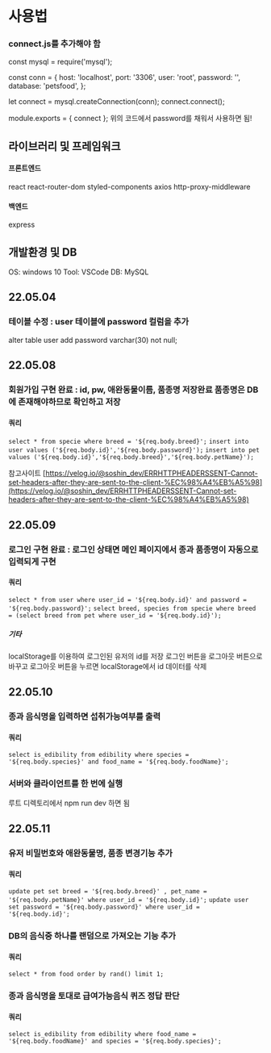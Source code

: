 # 사용법

### connect.js를 추가해야 함

const mysql = require('mysql');

const conn = {
host: 'localhost',
port: '3306',
user: 'root',
password: '',
database: 'petsfood',
};

let connect = mysql.createConnection(conn);
connect.connect();

module.exports = { connect };
위의 코드에서 password를 채워서 사용하면 됨!

## 라이브러리 및 프레임워크

#### 프론트엔드

react
react-router-dom
styled-components
axios
http-proxy-middleware

#### 백엔드

express

## 개발환경 및 DB

OS: windows 10
Tool: VSCode
DB: MySQL

## 22.05.04

### 테이블 수정 : user 테이블에 password 컬럼을 추가

alter table user add password varchar(30) not null;

## 22.05.08

### 회원가입 구현 완료 : id, pw, 애완동물이름, 품종명 저장완료 품종명은 DB에 존재해야하므로 확인하고 저장

#### 쿼리

`select * from specie where breed = '${req.body.breed}';`
`insert into user values ('${req.body.id}','${req.body.password}');`
`insert into pet values ('${req.body.id}','${req.body.breed}','${req.body.petName}');`

참고사이트 [https://velog.io/@soshin_dev/ERRHTTPHEADERSSENT-Cannot-set-headers-after-they-are-sent-to-the-client-%EC%98%A4%EB%A5%98](https://velog.io/@soshin_dev/ERRHTTPHEADERSSENT-Cannot-set-headers-after-they-are-sent-to-the-client-%EC%98%A4%EB%A5%98)

## 22.05.09

### 로그인 구현 완료 : 로그인 상태면 메인 페이지에서 종과 품종명이 자동으로 입력되게 구현

#### 쿼리

`select * from user where user_id = '${req.body.id}' and password = '${req.body.password}';`
`select breed, species from specie where breed = (select breed from pet where user_id = '${req.body.id}');`

##### 기타

localStorage를 이용하여 로그인된 유저의 id를 저장
로그인 버튼을 로그아웃 버튼으로 바꾸고 로그아웃 버튼을 누르면 localStorage에서 id 데이터를 삭제

## 22.05.10

### 종과 음식명을 입력하면 섭취가능여부를 출력

#### 쿼리

`select is_edibility from edibility where species = '${req.body.species}' and food_name = '${req.body.foodName}';`

### 서버와 클라이언트를 한 번에 실행

루트 디렉토리에서 npm run dev 하면 됨

## 22.05.11

### 유저 비밀번호와 애완동물명, 품종 변경기능 추가

#### 쿼리

`update pet set breed = '${req.body.breed}' , pet_name = '${req.body.petName}' where user_id = '${req.body.id}';`
`update user set password = '${req.body.password}' where user_id = '${req.body.id}';`

### DB의 음식중 하나를 랜덤으로 가져오는 기능 추가

#### 쿼리

`select * from food order by rand() limit 1;`

### 종과 음식명을 토대로 급여가능음식 퀴즈 정답 판단

#### 쿼리

`select is_edibility from edibility where food_name = '${req.body.foodName}' and species = '${req.body.species}';`
